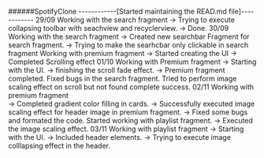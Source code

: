 ######SpotifyClone
------------[Started maintaining the READ.md file]------------
29/09
  Working with the search fragment
  -> Trying to execute collapsing toolbar with seachview and recyclerview.
  -> Done.
30/09
  Working with the search fragment
  -> Created new searchbar Fragment for search fragment.
  -> Trying to make the searhcbar only clickable in search fragment
  Working with premium fragment
  -> Started creating the UI
  -> Completed Scrolling effect
01/10
  Working with Premium fragment
  -> Starting with the UI.
  -> finishing the scroll fade effect.
  -> Premium fragment completed.
  Fixed bugs in the search fragment.
  Tried to perform image scaling effect on scroll but not found complete success.
02/11
  Working with premium fragment  
  -> Completed gradient color filling in cards.
  -> Successfully executed image scaling effect for header image in premium fragment.
  -> Fixed some bugs and formated the code.
  Started working with playlist fragment.
  -> Executed the image scaling effect.
03/11
  Working with playlist fragment
  -> Starting with the UI.
  -> Included header elements.
  -> Trying to execute image colllapsing effect in the header.
